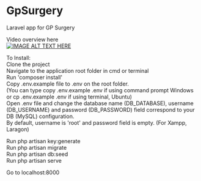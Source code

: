# GpSurgery
Laravel app for GP Surgery  
  
Video overview here  
[![IMAGE ALT TEXT HERE](https://img.youtube.com/vi/YOUTUBE_VIDEO_ID_HERE/0.jpg)](https://www.youtube.com/watch?v=YOUTUBE_VIDEO_ID_HERE)  
  
To Install:  
Clone the project  
Navigate to the application root folder in cmd or terminal  
Run 'composer install'  
Copy .env.example file to .env on the root folder.   
(You can type copy .env.example .env if using command prompt Windows or cp .env.example .env if using terminal, Ubuntu)  
Open .env file and change the database name (DB_DATABASE), username (DB_USERNAME) and password (DB_PASSWORD) field correspond to your DB (MySQL) configuration.   
By default, username is 'root' and password field is empty. (For Xampp, Laragon)   
  
Run php artisan key:generate  
Run php artisan migrate  
Run php artisan db:seed  
Run php artisan serve  
  
Go to localhost:8000  
  
